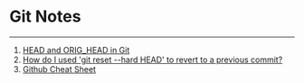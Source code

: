 # Git Notes
---

1. [HEAD and ORIG_HEAD in Git][head]
2. [How do I used 'git reset --hard HEAD' to revert to a previous commit?][reset]
3. [Github Cheat Sheet][cheat]











[head]: http://stackoverflow.com/questions/964876/head-and-orig-head-in-git/967611#967611
[reset]: http://stackoverflow.com/questions/9529078/how-do-i-used-git-reset-hard-head-to-revert-to-a-previous-commit
[cheat]: https://github.com/tiimgreen/github-cheat-sheet